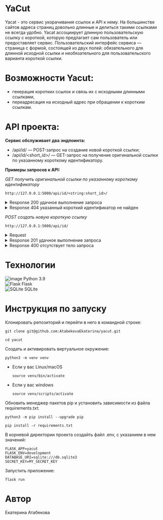 # YaCut

Yacat - это сервис укорачивания ссылок и API к нему. На большинстве сайтов адреса страниц довольно длинные и делиться такими ссылками не всегда удобно.
Yacat ассоциирует длинную пользовательскую ссылку с короткой, которую предлагает сам пользователь или предоставляет сервис.
Пользовательский интерфейс сервиса — страница с формой, состоящей из двух полей: обязательного для длинной исходной ссылки и необязательного для пользовательского варианта короткой ссылки.


# Возможности Yacut:

- генерация коротких ссылок и связь их с исходными длинными ссылками,
- переадресация на исходный адрес при обращении к коротким ссылкам.


# API проекта:

**Сервис обслуживает два эндпоинта:**

- /api/id/ — POST-запрос на создание новой короткой ссылки;
- /api/id/<short_id>/ — GET-запрос на получение оригинальной ссылки по указанному короткому идентификатору.

**Примеры запросов к API:**<br>

*GET получить оригинальной ссылки по указанному короткому идентификатору*<br>

`http://127.0.0.1:5000/api/id/<string:short_id>/`
<details><summary>Response 200 удачное выполнение запроса</summary>
{<br>
    "url": "string"<br>
}
</details>
<details><summary>Response 404 указанный короткий идентификатор не найден</summary>
{<br>
    "message": "Указанный id не найден"<br>
}
</details>

*POST создать новую короткую ссылку*<br>

`http://127.0.0.1:5000/api/id/`
<details><summary>Request</summary>
{<br>
    ""url": "string","<br>
    "custom_id": "string"<br>
}
</details>
<details><summary>Response 201 удачное выполнение запроса</summary>
{<br>
    "url": "string",,<br>
    "short_link": "string"<br>
}
</details>
<details><summary>Response 400 отсутствует тело запроса</summary>
{<br>
    "message": "Отсутствует тело запроса"<br>
}
</details>


# Технологии

![image](https://img.shields.io/badge/Python-FFD43B?style=for-the-badge&logo=python&logoColor=blue) Python 3.9<br>
![Flask](https://img.shields.io/badge/flask-%23000.svg?style=for-the-badge&logo=flask&logoColor=white) Flask<br>
![SQLite](https://img.shields.io/badge/sqlite-%2307405e.svg?style=for-the-badge&logo=sqlite&logoColor=white) SQLite


# Инструкция по запуску

Клонировать репозиторий и перейти в него в командной строке:

```
git clone git@github.com:AtabekovaEkaterina/yacut.git
```

```
cd yacut
```

Cоздать и активировать виртуальное окружение:

```
python3 -m venv venv
```

* Если у вас Linux/macOS

    ```
    source venv/bin/activate
    ```

* Если у вас windows

    ```
    source venv/scripts/activate
    ```

Обновить менеджер пакетов pip и установить зависимости из файла requirements.txt:

```
python3 -m pip install --upgrade pip
```

```
pip install -r requirements.txt
```

В корневой директории проекта создайть файл .env, с указанием в нем значений:

```
FLASK_APP=yacut
FLASK_ENV=development
DATABASE_URI=sqlite:///db.sqlite3
SECRET_KEY=MY_SECRET_KEY
```

Запустить приложение:

```
flask run
```


# Автор

Екатерина Атабекова
